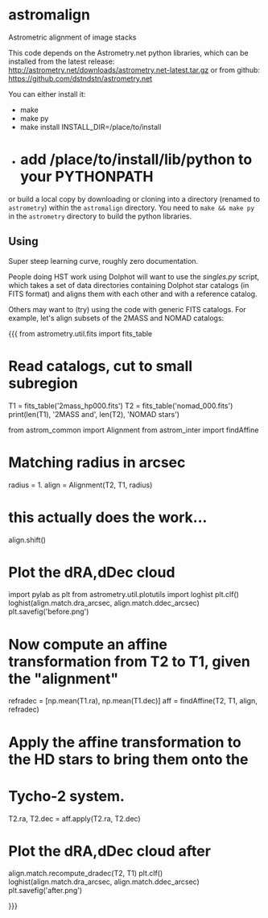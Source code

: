 # astromalign
Astrometric alignment of image stacks


This code depends on the Astrometry.net python libraries, which
can be installed from the latest release:
http://astrometry.net/downloads/astrometry.net-latest.tar.gz
or from github:
https://github.com/dstndstn/astrometry.net

You can either install it:
- make
- make py
- make install INSTALL_DIR=/place/to/install
- # add /place/to/install/lib/python to your PYTHONPATH

or build a local copy by downloading or cloning into a directory
(renamed to `astrometry`) within the `astromalign` directory.  You
need to `make && make py` in the `astrometry` directory to build the
python libraries.


Using
-----

Super steep learning curve, roughly zero documentation.

People doing HST work using Dolphot will want to use the *singles.py*
script, which takes a set of data directories containing Dolphot star catalogs
(in FITS format) and aligns them with each other and with a reference catalog.

Others may want to (try) using the code with generic FITS catalogs.
For example, let's align subsets of the 2MASS and NOMAD catalogs:

{{{
from astrometry.util.fits import fits_table

# Read catalogs, cut to small subregion
T1 = fits_table('2mass_hp000.fits')
T2 = fits_table('nomad_000.fits')
print(len(T1), '2MASS and', len(T2), 'NOMAD stars')

from astrom_common import Alignment
from astrom_inter import findAffine

# Matching radius in arcsec
radius = 1.
align = Alignment(T2, T1, radius)
# this actually does the work...
align.shift()

# Plot the dRA,dDec cloud
import pylab as plt
from astrometry.util.plotutils import loghist
plt.clf()
loghist(align.match.dra_arcsec, align.match.ddec_arcsec)
plt.savefig('before.png')

# Now compute an affine transformation from T2 to T1, given the "alignment"
refradec = [np.mean(T1.ra), np.mean(T1.dec)]
aff = findAffine(T2, T1, align, refradec)

# Apply the affine transformation to the HD stars to bring them onto the
# Tycho-2 system.
T2.ra, T2.dec = aff.apply(T2.ra, T2.dec)

# Plot the dRA,dDec cloud after
align.match.recompute_dradec(T2, T1)
plt.clf()
loghist(align.match.dra_arcsec, align.match.ddec_arcsec)
plt.savefig('after.png')

}}}

